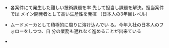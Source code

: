 - 各案件にて発生した難しい技術課題を率
先して担当し課題を解決。担当案件では
メイン開発者として高い生産性を発揮
（日本人の3年目レベル）
- ムードメーカとして積極的に周りに溶け込んでい
る。今年入社の日本人のフォローをしつつ、自
分の業務も遅れなく進めることが出来ている

- 